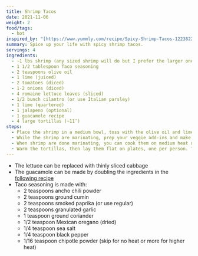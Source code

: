 ```yaml
---
title: Shrimp Tacos
date: 2021-11-06
weight: 2
food/tags:
  - hot
inspired_by: "[https://www.yummly.com/recipe/Spicy-Shrimp-Tacos-1223822?prm-v1](https://www.yummly.com/recipe/Spicy-Shrimp-Tacos-1223822?prm-v1)"
summary: Spice up your life with spicy shrimp tacos.
servings: 4
ingredients:
  - ~1 lbs shrimp (any sized shrimp will do but I prefer the larger ones)
  - 1 1/2 tablespoon Taco seasoning
  - 2 teaspoons olive oil
  - 1 lime (juiced)
  - 2 tomatoes (diced)
  - 1-2 onions (diced)
  - 4 romaine lettuce leaves (sliced)
  - 1/2 bunch cilantro (or use Italian parsley)
  - 1 lime (quartered)
  - 1 jalapeno (optional)
  - 1 guacamole recipe
  - 4 large tortillas (~11″)
steps:
  - Place the shrimp in a medium bowl, toss with the olive oil and lime juice, then add 1 1/2 tablespoons of the taco spice blend and mix to coat thoroughly. Allow the shrimp to stand and marinate at room temperature for 20-30 minutes.
  - While the shrimp are marinating, prep your veggie add-ins and make the guacamole. Chop the tomatoes, chop the onions, slice the lettuce thin, chop the cilantro fine and quarter the limes to squeeze on the tacos. Slice the jalapeño crosswise into thin rings, if using.
  - When shrimp are done marinating, you can cook them on medium heat using a non-stick fry pan.
  - Warm the tortillas, then lay them flat on plates, one per person. Top with the guacamole, then layer on shrimp, tomato, onion, lettuce, and cilantro. Serve tacos with lime wedges to squeeze over the top. Add jalapeños, if using.
---
```


- The lettuce can be replaced with thinly sliced cabbage
- The guacamole can be made by doubling the ingredients in the [following recipe](/food/guacamole/)
- Taco seasoning is made with:
  - 2 teaspoons ancho chili powder
  - 2 teaspoons ground cumin
  - 2 teaspoons smoked paprika (or use regular)
  - 2 teaspoons granulated garlic
  - 1 teaspoon ground coriander
  - 1/2 teaspoon Mexican oregano (dried)
  - 1/4 teaspoon sea salt
  - 1/4 teaspoon black pepper
  - 1/16 teaspoon chipotle powder (skip for no heat or more for higher heat)
